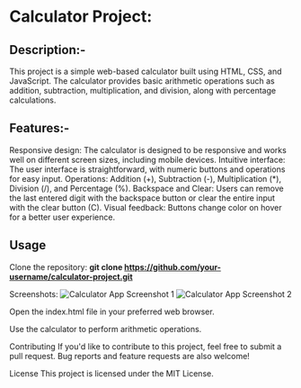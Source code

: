 Calculator Project:
===================
Description:-
-------------
This project is a simple web-based calculator built using HTML, CSS, and JavaScript. The calculator provides basic arithmetic operations such as addition, subtraction, multiplication, and division, along with percentage calculations.

Features:-
----------
Responsive design: The calculator is designed to be responsive and works well on different screen sizes, including mobile devices.
Intuitive interface: The user interface is straightforward, with numeric buttons and operations for easy input.
Operations: Addition (+), Subtraction (-), Multiplication (*), Division (/), and Percentage (%).
Backspace and Clear: Users can remove the last entered digit with the backspace button or clear the entire input with the clear button (C).
Visual feedback: Buttons change color on hover for a better user experience.

Usage
-----
Clone the repository:
**git clone https://github.com/your-username/calculator-project.git**

Screenshots:
![Calculator App Screenshot 1](Screenshots/calci-1.jpg)
![Calculator App Screenshot 2](Screenshots/calci-2.jpg)


Open the index.html file in your preferred web browser.

Use the calculator to perform arithmetic operations.

Contributing
If you'd like to contribute to this project, feel free to submit a pull request. Bug reports and feature requests are also welcome!

License
This project is licensed under the MIT License.
